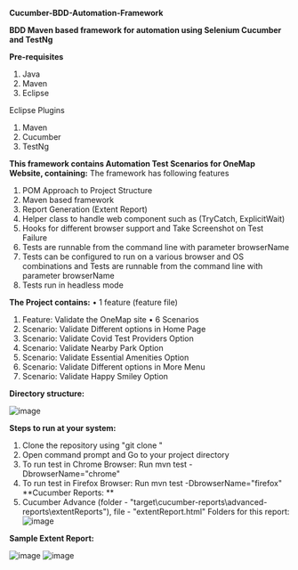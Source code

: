 **Cucumber-BDD-Automation-Framework**

**BDD Maven based framework for automation using Selenium Cucumber and TestNg**

**Pre-requisites**
1.	Java
2.	Maven
3.	Eclipse

Eclipse Plugins
1.	Maven
2.	Cucumber
3.	TestNg

**This framework contains Automation Test Scenarios for OneMap Website, containing:**
The framework has following features
1.	POM Approach to Project Structure
2.	Maven based framework
3.	Report Generation (Extent Report)
4.	Helper class to handle web component such as (TryCatch, ExplicitWait)
5.	Hooks for different browser support and Take Screenshot on Test Failure
6.	Tests are runnable from the command line with parameter browserName
7.	Tests can be configured to run on a various browser and OS combinations and Tests are runnable from the command line with parameter browserName
8.	Tests run in headless mode

**The Project contains:**
•	1 feature (feature file)
1.	Feature: Validate the OneMap site
•	6 Scenarios
1.	Scenario: Validate Different options in Home Page
2.	Scenario: Validate Covid Test Providers Option
3.	Scenario: Validate Nearby Park Option
4.	Scenario: Validate Essential Amenities Option
5.	Scenario: Validate Different options in More Menu
6.	Scenario: Validate Happy Smiley Option

**Directory structure:**

![image](https://user-images.githubusercontent.com/86979987/124584849-55ad7080-de72-11eb-9c52-a8b0357526f5.png)

**Steps to run at your system:**
1.	Clone the repository using "git clone "
2.	Open command prompt and Go to your project directory 
3.	To run test in Chrome Browser: Run mvn test -DbrowserName="chrome"
4.	To run test in Firefox Browser: Run mvn test -DbrowserName="firefox"
**Cucumber Reports: **
1.	Cucumber Advance (folder - "target\cucumber-reports\advanced-reports\extentReports"), file - "extentReport.html"
Folders for this report:
![image](https://user-images.githubusercontent.com/86979987/124584928-665de680-de72-11eb-9803-138cae4b4f79.png)

**Sample Extent Report:**

![image](https://user-images.githubusercontent.com/86979987/124584954-6fe74e80-de72-11eb-95a4-613d652a2d41.png)
![image](https://user-images.githubusercontent.com/86979987/124584975-75dd2f80-de72-11eb-88fa-03e90728da26.png)



